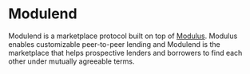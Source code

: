 # Modulend
Modulend is a marketplace protocol built on top of [Modulus](./src/modulus/README.md). Modulus enables customizable peer-to-peer lending and Modulend is the marketplace that helps prospective lenders and borrowers to find each other under mutually agreeable terms.
